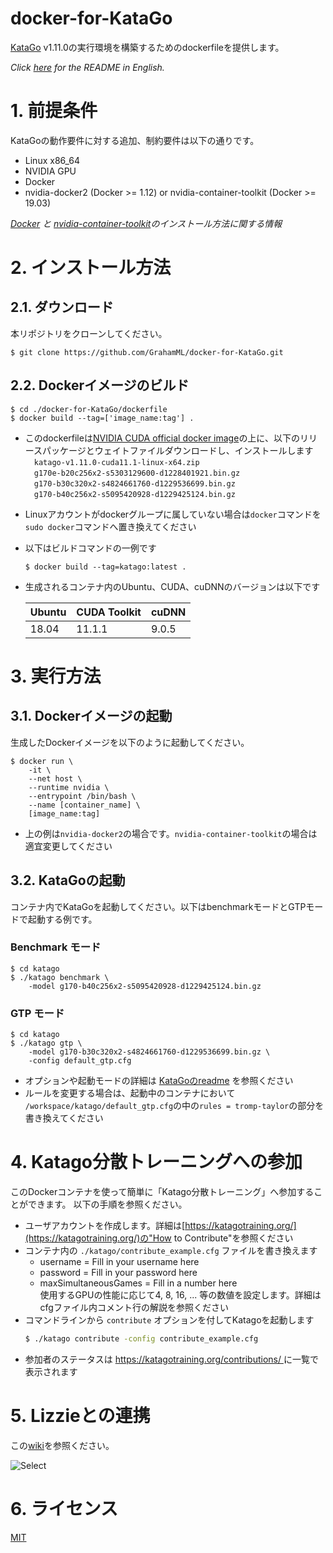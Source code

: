 # docker-for-KataGo
[KataGo](https://github.com/lightvector/KataGo) v1.11.0の実行環境を構築するためのdockerfileを提供します。  

_Click [here](https://github.com/GrahamML/docker-for-KataGo/blob/master/README.md) for the README in English._

# 1. 前提条件  
KataGoの動作要件に対する追加、制約要件は以下の通りです。 
+ Linux x86_64
+ NVIDIA GPU
+ Docker
+ nvidia-docker2 (Docker >= 1.12) or nvidia-container-toolkit (Docker >= 19.03)  

_[Docker](https://github.com/Microsoft/MMdnn/blob/master/docs/InstallDockerCE.md) と [nvidia-container-toolkit](https://github.com/NVIDIA/nvidia-docker#quickstart)のインストール方法に関する情報_  

# 2. インストール方法
## 2.1. ダウンロード
本リポジトリをクローンしてください。  
```
$ git clone https://github.com/GrahamML/docker-for-KataGo.git
```
## 2.2. Dockerイメージのビルド
```console
$ cd ./docker-for-KataGo/dockerfile
$ docker build --tag=['image_name:tag'] . 
```
+ このdockerfileは[NVIDIA CUDA official docker image](https://hub.docker.com/r/nvidia/cuda/)の上に、以下のリリースパッケージとウェイトファイルダウンロードし、インストールします  
&emsp;` katago-v1.11.0-cuda11.1-linux-x64.zip `  
&emsp;`g170e-b20c256x2-s5303129600-d1228401921.bin.gz`  
&emsp;`g170-b30c320x2-s4824661760-d1229536699.bin.gz`  
&emsp;`g170-b40c256x2-s5095420928-d1229425124.bin.gz`
+ Linuxアカウントがdockerグループに属していない場合は`docker`コマンドを`sudo docker`コマンドへ置き換えてください
+ 以下はビルドコマンドの一例です  
    ```
    $ docker build --tag=katago:latest . 
    ```
+ 生成されるコンテナ内のUbuntu、CUDA、cuDNNのバージョンは以下です  

    | Ubuntu | CUDA Toolkit        | cuDNN          |
    |--------|---------------------|----------------|
    | 18.04  | 11.1.1              | 9.0.5          |

# 3. 実行方法
## 3.1. Dockerイメージの起動
生成したDockerイメージを以下のように起動してください。  
```console
$ docker run \
    -it \
    --net host \
    --runtime nvidia \
    --entrypoint /bin/bash \
    --name [container_name] \
    [image_name:tag]
```  
+ 上の例は`nvidia-docker2`の場合です。`nvidia-container-toolkit`の場合は適宜変更してください  

## 3.2. KataGoの起動  
コンテナ内でKataGoを起動してください。以下はbenchmarkモードとGTPモードで起動する例です。
### Benchmark モード
```console
$ cd katago
$ ./katago benchmark \
    -model g170-b40c256x2-s5095420928-d1229425124.bin.gz
```

### GTP モード
```console
$ cd katago
$ ./katago gtp \
    -model g170-b30c320x2-s4824661760-d1229536699.bin.gz \
    -config default_gtp.cfg  
```  
+ オプションや起動モードの詳細は [KataGoのreadme](https://github.com/lightvector/KataGo) を参照ください  
+ ルールを変更する場合は、起動中のコンテナにおいて `/workspace/katago/default_gtp.cfg`の中の`rules = tromp-taylor`の部分を書き換えてください

# 4. Katago分散トレーニングへの参加
このDockerコンテナを使って簡単に「Katago分散トレーニング」へ参加することができます。
以下の手順を参照ください。

+ ユーザアカウントを作成します。詳細は[https://katagotraining.org/](https://katagotraining.org/)の"How to Contribute"を参照ください 
+ コンテナ内の `./katago/contribute_example.cfg` ファイルを書き換えます
  + username = Fill in your username here
  + password = Fill in your password here
  + maxSimultaneousGames = Fill in a number here  
    使用するGPUの性能に応じて4, 8, 16, ... 等の数値を設定します。詳細はcfgファイル内コメント行の解説を参照ください
+ コマンドラインから `contribute` オプションを付してKatagoを起動します
  ```sh
  $ ./katago contribute -config contribute_example.cfg
  ```  
+ 参加者のステータスは [https://katagotraining.org/contributions/ ](https://katagotraining.org/contributions/)に一覧で表示されます

# 5. Lizzieとの連携  
この[wiki](https://github.com/GrahamML/docker_for_AQ/wiki/Communitacion-with-Lizzie)を参照ください。  

![Select](https://github.com/GrahamML/docker_for_AQ/wiki/images/Communitacion-with-Lizzie/Fig7.png)

# 6. ライセンス  
[MIT](https://github.com/GrahamML/docker_for_KataGo/blob/master/LICENSE)
